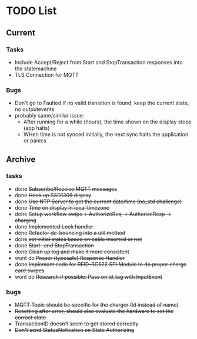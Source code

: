 # TODO List

## Current

### Tasks
* Include Accept/Reject from Start and StopTransaction responses into the statemachine
* TLS Connection for MQTT

### Bugs

* Don't go to Faulted if no valid transition is found, keep the current state, no outputevents
* probably same/similar issue:
  * After running for a while (hours), the time shown on the display stops (app halts)
  * WHen time is not synced initially, the next sync halts the application or panics

## Archive

### tasks

* done ~~Subscribe/Receive MQTT messages~~
* done ~~Hook up SSD1306 display~~
* done ~~Use NTP Server to get the current date/time (no_std challenge)~~
* done ~~Time on display in local timezone~~
* done ~~Setup workflow swipe-> AuthorizeReq -> AuthorizeResp -> charging~~
* done ~~Implemented Lock handler~~
* done ~~Refactor de-bouncing into a util method~~
* done ~~set initial states based on cable inserted or not~~
* done ~~Start- and StopTransaction~~
* done ~~Clean up log and make it more consistent~~
* wont do ~~Proper (typesafe) Response Handler~~
* done ~~Implement code for RFID-RC522 SPI Module to do proper charge card swipes~~
* wont do ~~Research if possible: Pass on id_tag with InputEvent~~

### bugs

* ~~MQTT Topic should be specific for the charger (Id instead of name)~~
* ~~Resetting after error, should also evaluate the hardware to set the correct state~~
* ~~TransactionID doesn't seem to get stored correctly~~
* ~~Don't send StatusNofication on State Authorizing~~
